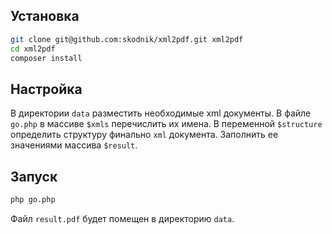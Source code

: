 ## Установка
```bash
git clone git@github.com:skodnik/xml2pdf.git xml2pdf
cd xml2pdf
composer install
```

## Настройка
В директории `data` разместить необходимые xml документы.
В файле `go.php` в массиве `$xmls` перечислить их имена.
В переменной `$structure` определить структуру финально `xml` документа. Заполнить ее значениями массива `$result`.

## Запуск
```bash
php go.php
```

Файл `result.pdf` будет помещен в директорию `data`.